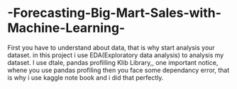 # -Forecasting-Big-Mart-Sales-with-Machine-Learning-

First you have to understand about data, that is why start analysis your dataset.
in this project i use EDA(Exploratory data analysis) to analysis my dataset. I use dtale, pandas profilling Klib Library,, one important notice, whene you use pandas profiling then you face some dependancy error, that is why i use kaggle note book and i did that perfectly. 
